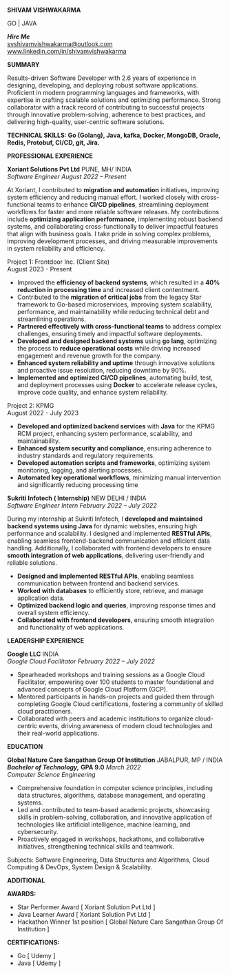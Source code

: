 
**SHIVAM VISHWAKARMA**    <br>
 
 GO | JAVA 

 ***Hire Me*** <br>
 svshivamvishwakarma@outlook.com <br>
 www.linkedin.com/in/shivamvishwakarma

**SUMMARY**  
    
Results-driven Software Developer with 2.6 years of experience in designing, developing, and deploying robust software applications. Proficient in modern programming languages and frameworks, with expertise in crafting scalable solutions and optimizing performance. Strong collaborator with a track record of contributing to successful projects through innovative problem-solving, adherence to best practices, and delivering high-quality, user-centric software solutions.

**TECHNICAL SKILLS: Go (Golang), Java, kafka, Docker, MongoDB, Oracle, Redis, Protobuf, CI/CD, git,  Jira.**

**PROFESSIONAL EXPERIENCE**  
    
**Xoriant Solutions Pvt Ltd** 					      		       	       	     PUNE, MH/ INDIA  
*Software Engineer*	 							     	     	                   *August 2022 – Present* 

At Xoriant, I contributed to **migration and automation** initiatives, improving system efficiency and reducing manual effort. I worked closely with cross-functional teams to enhance **CI/CD pipelines**, streamlining deployment workflows for faster and more reliable software releases. My contributions include **optimizing application performance**, implementing robust backend systems, and collaborating cross-functionally to deliver impactful features that align with business goals. I take pride in solving complex problems, improving development processes, and driving measurable improvements in system reliability and efficiency.

Project 1: Frontdoor Inc. (Client Site)							            
August 2023 \- Present

* Improved the **efficiency of backend systems**, which resulted in a **40% reduction in processing time** and increased client contentment.  
* Contributed to the **migration of critical jobs** from the legacy Star framework to Go-based microservices, improving system scalability, performance, and maintainability while reducing technical debt and streamlining operations.  
* **Partnered effectively with cross-functional teams** to address complex challenges, ensuring timely and impactful software deployments.  
* **Developed and designed backend systems** using **go lang**, optimizing the process to **reduce operational costs** while driving increased engagement and revenue growth for the company.  
* **Enhanced system reliability and uptime** through innovative solutions and proactive issue resolution, reducing downtime by 90%.  
* **Implemented and optimized CI/CD pipelines**, automating build, test, and deployment processes using **Docker** to accelerate release cycles, improve code quality, and enhance system reliability.

Project 2: KPMG									           
August 2022 \- July 2023

* **Developed and optimized backend services** with **Java** for the KPMG RCM project, enhancing system performance, scalability, and maintainability.  
* **Enhanced system security and compliance**, ensuring adherence to industry standards and regulatory requirements.  
* **Developed automation scripts and frameworks**, optimizing system monitoring, logging, and alerting processes.  
* **Automated key operational workflows**, minimizing manual intervention and significantly reducing processing time

**Sukriti Infotech ( Internship)**						        		            	NEW DELHI / INDIA  
*Software Engineer Intern*					    		       	 	             *February 2022 – July 2022*

During my internship at Sukriti Infotech, I **developed and maintained backend systems using Java** for dynamic websites, ensuring high performance and scalability. I designed and implemented **RESTful APIs**, enabling seamless frontend-backend communication and efficient data handling. Additionally, I collaborated with frontend developers to ensure **smooth integration of web applications**, delivering user-friendly and reliable solutions.

* **Designed and implemented RESTful APIs**, enabling seamless communication between frontend and backend services.  
* **Worked with databases** to efficiently store, retrieve, and manage application data.  
* **Optimized backend logic and queries**, improving response times and overall system efficiency.  
* **Collaborated with frontend developers**, ensuring smooth integration and functionality of web applications.

**LEADERSHIP EXPERIENCE**  
    
**Google LLC**		        		        	         	        				         			INDIA  
*Google Cloud Facilitator*				    		       	 	       	              *February 2022 – July 2022*

* Spearheaded workshops and training sessions as a Google Cloud Facilitator, empowering over 100 students to master foundational and advanced concepts of Google Cloud Platform (GCP).  
* Mentored participants in hands-on projects and guided them through completing Google Cloud certifications, fostering a community of skilled cloud practitioners.  
* Collaborated with peers and academic institutions to organize cloud-centric events, driving awareness of modern cloud technologies and their real-world applications.

**EDUCATION**  
    
**Global Nature Care Sangathan Group Of Institution**					          JABALPUR, MP / INDIA  
***Bachelor of  Technology,*** **GPA 9.0** 							            	    		        *March 2022*  
*Computer Science Engineering*

* Comprehensive foundation in computer science principles, including data structures, algorithms, database management, and operating systems.  
* Led and contributed to team-based academic projects, showcasing skills in problem-solving, collaboration, and innovative application of technologies like artificial intelligence, machine learning, and cybersecurity.   
* Proactively engaged in workshops, hackathons, and collaborative initiatives, strengthening technical skills and teamwork.


Subjects: Software Engineering, Data Structures and Algorithms, Cloud Computing & DevOps, System Design & Scalability. 

**ADDITIONAL**

**AWARDS:** 

* Star Performer Award \[ Xoriant Solution Pvt Ltd \]  
* Java Learner Award \[ Xoriant Solution Pvt Ltd \]  
* Hackathon Winner 1st position \[ Global Nature Care Sangathan Group Of Institution \]

**CERTIFICATIONS:** 

* Go \[ Udemy \]  
* Java \[ Udemy \]
